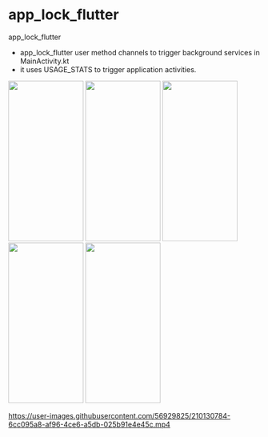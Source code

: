 # app_lock_flutter

app_lock_flutter

- app_lock_flutter user method channels to trigger background services in MainActivity.kt
- it uses USAGE_STATS to trigger application activities.


<!-- ![Screenshot_20221231-135028](https://user-images.githubusercontent.com/56929825/210130743-d30f5155-3b4e-4d49-9c73-718f20901592.jpg | width=100) -->
<!-- ![Screenshot_20221231-135034](https://user-images.githubusercontent.com/56929825/210130744-7f2e208a-5447-49c8-bc35-1c6ccfe48a48.jpg | width=100) -->
<!-- ![Screenshot_20221231-135042](https://user-images.githubusercontent.com/56929825/210130749-59f770c6-2304-489b-b56f-3533b8baa39d.jpg | width=100) -->
<!-- ![Screenshot_20221231-135140](https://user-images.githubusercontent.com/56929825/210130753-61431b86-5d3a-4909-88c9-0ebb16e2b1cf.jpg | width=100) -->
<!-- ![Screenshot_20221231-135047](https://user-images.githubusercontent.com/56929825/210130756-4498aabd-cf84-4bc6-a777-64323f732d33.jpg | width=100) -->

<img src="https://user-images.githubusercontent.com/56929825/210130756-4498aabd-cf84-4bc6-a777-64323f732d33.jpg" width="150" height="320"> <img src="https://user-images.githubusercontent.com/56929825/210130744-7f2e208a-5447-49c8-bc35-1c6ccfe48a48.jpg" width="150" height="320"> 
<img src="https://user-images.githubusercontent.com/56929825/210130749-59f770c6-2304-489b-b56f-3533b8baa39d.jpg" width="150" height="320">
<img src="https://user-images.githubusercontent.com/56929825/210130753-61431b86-5d3a-4909-88c9-0ebb16e2b1cf.jpg" width="150" height="320">
<img src="https://user-images.githubusercontent.com/56929825/210130756-4498aabd-cf84-4bc6-a777-64323f732d33.jpg" width="150" height="320">



https://user-images.githubusercontent.com/56929825/210130784-6cc095a8-af96-4ce6-a5db-025b91e4e45c.mp4

